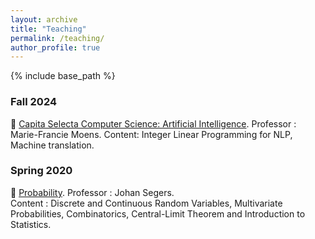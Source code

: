 ```yaml
---
layout: archive
title: "Teaching"
permalink: /teaching/
author_profile: true
---
```


{% include base_path %}

### Fall 2024

🤖 [Capita Selecta Computer Science: Artificial Intelligence](https://onderwijsaanbod.kuleuven.be/syllabi/e/H05N0AE.htm#activetab=doelstellingen_idp1598720). Professor : Marie-Francie Moens.
Content: Integer Linear Programming for NLP, Machine translation.

### Spring 2020

🎲 [Probability](https://uclouvain.be/en-cours-2022-linge1113). Professor : Johan Segers.  
Content : Discrete and Continuous Random Variables, Multivariate Probabilities, Combinatorics, Central-Limit Theorem and Introduction to Statistics.

